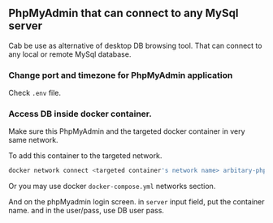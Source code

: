 ## PhpMyAdmin that can connect to any MySql server
Cab be use as alternative of desktop DB browsing tool. That can connect to any local or remote MySql database.

### Change port and timezone for PhpMyAdmin application
Check `.env` file.

### Access DB inside docker container.
Make sure this PhpMyAdmin and the targeted docker container in very same network.

To add this container to the targeted network.
```bash
docker network connect <targeted container's network name> arbitary-phpmyadmin
```

Or you may use docker `docker-compose.yml` networks section.

And on the phpMyadmin login screen. in `server` input field, put the container name. and in the user/pass, use DB user pass.